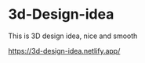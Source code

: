 # 3d-Design-idea  

This is 3D design idea, nice and smooth      

https://3d-design-idea.netlify.app/
